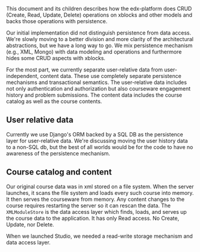 This document and its children describes how the edx-platform does CRUD (Create, Read, Update, Delete) operations on xblocks and other models and backs those operations with persistence.

Our initial implementation did not distinguish persistence from data access. We're slowly moving to a better division and more clarity of the architectural abstractions, but we have a long way to go. We mix persistence mechanism (e.g., XML, Mongo) with data modeling and operations and furthermore hides some CRUD aspects with xblocks.

For the most part, we currently separate user-relative data from user-independent, content data. These use completely separate persistence mechanisms and transactional semantics. The user-relative data includes not only authentication and authorization but also courseware engagement history and problem submissions. The content data includes the course catalog as well as the course contents.

## User relative data

Currently we use Django's ORM backed by a SQL DB as the persistence layer for user-relative data. We're discussing moving the user history data to a non-SQL db, but the best of all worlds would be for the code to  have no awareness of the persistence mechanism.

## Course catalog and content

Our original course data was in xml stored on a file system. When the server launches, it scans the file system and loads every such course into memory. It then serves the courseware from memory. Any content changes to the course requires restarting the server so it can rescan the data. The `XMLModuleStore` is the data access layer which finds, loads, and serves up the course data to the application. It has only Read access. No Create, Update, nor Delete.

When we launched Studio, we needed a read-write storage mechanism and data access layer.